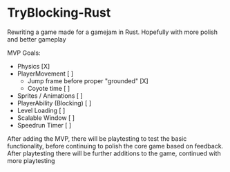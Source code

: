# TryBlocking-Rust

Rewriting a game made for a gamejam in Rust.
Hopefully with more polish and better gameplay

MVP Goals:

- Physics [X]
- PlayerMovement [ ]
  - Jump frame before proper "grounded" [X]
  - Coyote time [ ]
- Sprites / Animations [ ]
- PlayerAbility (Blocking) [ ]
- Level Loading [ ]
- Scalable Window [ ]
- Speedrun Timer [ ]

After adding the MVP, there will be playtesting to test the basic
functionality, before continuing to polish the core game based on feedback.
After playtesting there will be further additions to the game, continued with more playtesting

